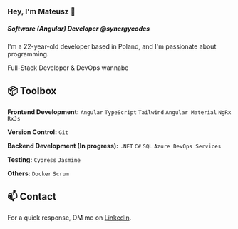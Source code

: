 ### Hey, I'm Mateusz 👋  
##### Software (Angular) Developer @synergycodes

I'm a 22-year-old developer based in Poland, and I'm passionate about programming. 
<p></p>Full-Stack Developer & DevOps wannabe
 
## 📦 Toolbox

**Frontend Development:** `Angular` `TypeScript` `Tailwind` `Angular Material` `NgRx` `RxJs`
 
**Version Control:** `Git`

**Backend Development (In progress):** `.NET` `C#` `SQL` `Azure DevOps Services`

**Testing:** `Cypress` `Jasmine`

**Others:** `Docker` `Scrum`
 

## 📫 Contact

 For a quick response, DM me on [LinkedIn](https://www.linkedin.com/in/mateusztomczyk02/). 
 
